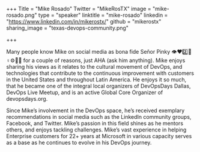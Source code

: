 +++
Title = "Mike Rosado"
Twitter = "MikeRosTX"
image = "mike-rosado.png"
type = "speaker"
linktitle = "mike-rosado"
linkedin = "https://www.linkedin.com/in/mikerostx/"
github = "mikerostx"
sharing_image = "texas-devops-community.png"

+++

Many people know Mike on social media as bona fide Señor Pinky 👁️♥️2️⃣💪♀️⚙️👩‍💻 for a couple of reasons, just AHA (ask him anything). Mike enjoys sharing his views as it relates to the cultural movement of DevOps, and technologies that contribute to the continuous improvement with customers in the United States and throughout Latin America. He enjoys it so much, that he became one of the integral local organizers of DevOpsDays Dallas, DevOps Live Meetup, and is an active Global Core Organizer of devopsdays.org.

Since Mike’s involvement in the DevOps space, he’s received exemplary recommendations in social media such as the LinkedIn community groups, Facebook, and Twitter. Mike’s passion in this field shines as he mentors others, and enjoys tackling challenges. Mike’s vast experience in helping Enterprise customers for 22+ years at Microsoft in various capacity serves as a base as he continues to evolve in his DevOps journey.

